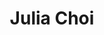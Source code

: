 ---
title: "Julia Choi"
presenter_id: julia_choi
layout: member_all_publications
permalink: /member_full_publications/:presenter_id/
---